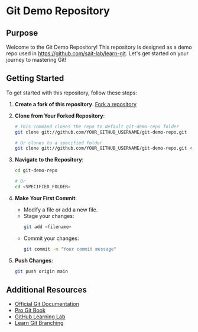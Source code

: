 # Git Demo Repository

## Purpose

Welcome to the Git Demo Repository! This repository is designed as a demo repo used in https://github.com/sait-lab/learn-git. Let's get started on your journey to mastering Git!

## Getting Started

To get started with this repository, follow these steps:

1. **Create a fork of this repository**. [Fork a repository](https://docs.github.com/en/pull-requests/collaborating-with-pull-requests/working-with-forks/fork-a-repo)

2. **Clone from Your Forked Repository**: 

    ```sh
    # This command clones the repo to default git-demo-repo folder
    git clone git://github.com/YOUR_GITHUB_USERNAME/git-demo-repo.git
    
    # Or clones to a specified folder
    git clone git://github.com/YOUR_GITHUB_USERNAME/git-demo-repo.git <SPECIFIED_FOLDER>
    ```
    
3. **Navigate to the Repository**:

    ```sh
    cd git-demo-repo
    
    # Or
    cd <SPECIFIED_FOLDER>
    ```

4. **Make Your First Commit**:

    - Modify a file or add a new file.
    - Stage your changes:
        ```sh
        git add <filename>
        ```
    - Commit your changes:
        ```sh
        git commit -m "Your commit message"
        ```

5. **Push Changes**:

    ```sh
    git push origin main
    ```

## Additional Resources

- [Official Git Documentation](https://git-scm.com/doc)
- [Pro Git Book](https://git-scm.com/book/en/v2)
- [GitHub Learning Lab](https://lab.github.com/)
- [Learn Git Branching](https://learngitbranching.js.org/)

